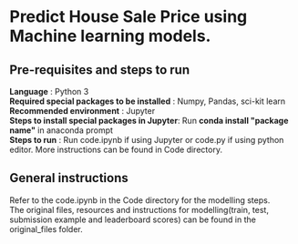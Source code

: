 # Predict House Sale Price using Machine learning models.

## Pre-requisites and steps to run
**Language**                                    : Python 3\
**Required special packages to be installed**   : Numpy, Pandas, sci-kit learn\
**Recommended environment**                     : Jupyter\
**Steps to install special packages in Jupyter**: Run **conda install "package name"** in anaconda prompt\
**Steps to run**                                : Run code.ipynb if using Jupyter or code.py if using python editor. More instructions can be found in Code directory.
## General instructions
Refer to the code.ipynb in the Code directory for the modelling steps.\
The original files, resources and instructions for modelling(train, test, submission example and leaderboard scores) can be found in the original_files folder.
